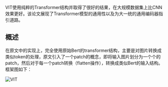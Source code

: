 VIT使用纯粹的Transformer结构并取得了很好的结果，在大规模数据集上比CNN效果更好。该论文展现了Transformer模型的通用性以及为大一统的通用编码器指引道路。

## 概述

​		在原文中的实现上，完全使用原始Bert的transformer结构，主要是对图片转换成类似token的处理，原文引入了一个patch的概念，即将输入图片划分为一个个的patch，然后对于每一个patch转换（flatten操作），转换成类似Bert的输入结构。框架图如下：

![VIT](VIT.jpg)

